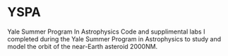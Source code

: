 # YSPA
Yale Summer Program In Astrophysics
Code and supplimental labs I completed during the Yale Summer Program in Astrophysics to study and model the orbit of the near-Earth asteroid 2000NM.
